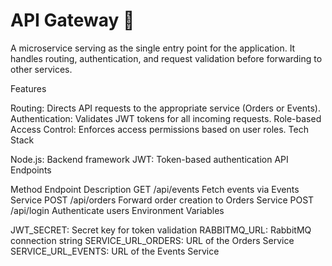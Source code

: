 # API Gateway 🚪

A microservice serving as the single entry point for the application. It handles routing, authentication, and request validation before forwarding to other services.

Features

Routing: Directs API requests to the appropriate service (Orders or Events).
Authentication: Validates JWT tokens for all incoming requests.
Role-based Access Control: Enforces access permissions based on user roles.
Tech Stack

Node.js: Backend framework
JWT: Token-based authentication
API Endpoints

Method	Endpoint	Description
GET	/api/events	Fetch events via Events Service
POST	/api/orders	Forward order creation to Orders Service
POST	/api/login	Authenticate users
Environment Variables

JWT_SECRET: Secret key for token validation
RABBITMQ_URL: RabbitMQ connection string
SERVICE_URL_ORDERS: URL of the Orders Service
SERVICE_URL_EVENTS: URL of the Events Service